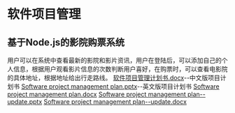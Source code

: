 # 软件项目管理
## 基于Node.js的影院购票系统
用户可以在系统中查看最新的影院和影片资讯，用户在登陆后，可以添加自己的个人信息，根据用户观看影片信息的次数判断用户喜好，在购票时，可以查看电影院的具体地址，根据地址给出行走路线。
[软件项目管理计划书.docx](https://github.com/Aoki-wwj/Software-Project-Management-/blob/main/%E8%BD%AF%E4%BB%B6%E9%A1%B9%E7%9B%AE%E7%AE%A1%E7%90%86%E8%AE%A1%E5%88%92%E4%B9%A6.docx)--中文版项目计划书
[Software project management plan.pptx](https://github.com/Aoki-wwj/Software-Project-Management-/blob/main/Software%20project%20management%20plan.pptx)--英文版项目计划书
[Software project management plan.docx](https://github.com/Aoki-wwj/Software-Project-Management-/blob/main/Software%20project%20management%20plan.docx)
[Software project management plan--update.pptx](https://github.com/Aoki-wwj/Software-Project-Management-/blob/main/Software%20project%20management%20plan--update.pptx)
[Software project management plan--update.docx](https://github.com/Aoki-wwj/Software-Project-Management-/blob/main/Software%20project%20management%20plan--update.docx)
